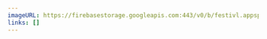 ```yaml
---
imageURL: https://firebasestorage.googleapis.com:443/v0/b/festivl.appspot.com/o/userContent%2FB15C5A43-972B-4E0B-9331-2C46B056DF34.png?alt=media&token=415c035e-35b1-405e-a5c7-afe96a272fea
links: []
---
```

